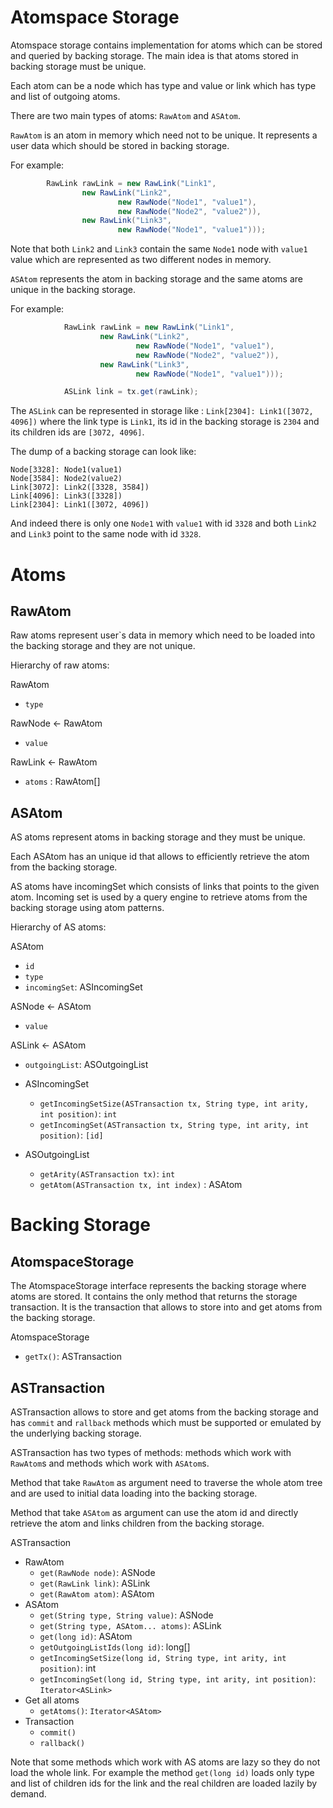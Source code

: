 # Atomspace Storage

Atomspace storage contains implementation for atoms which can be stored and queried by backing storage.
The main idea is that atoms stored in backing storage must be unique.

Each atom can be a node which has type and value or link which has type and list of outgoing atoms.

There are two main types of atoms: `RawAtom` and `ASAtom`.

`RawAtom` is an atom in memory which need not to be unique. It represents a user data which should be
stored in backing storage.

For example:
```java
        RawLink rawLink = new RawLink("Link1",
                new RawLink("Link2",
                        new RawNode("Node1", "value1"),
                        new RawNode("Node2", "value2")),
                new RawLink("Link3",
                        new RawNode("Node1", "value1")));
```
Note that both `Link2` and `Link3` contain the same `Node1` node with `value1` value which are represented
as two different nodes in memory.

`ASAtom` represents the atom in backing storage and the same atoms are unique in the backing storage.

For example:
```java
            RawLink rawLink = new RawLink("Link1",
                    new RawLink("Link2",
                            new RawNode("Node1", "value1"),
                            new RawNode("Node2", "value2")),
                    new RawLink("Link3",
                            new RawNode("Node1", "value1")));

            ASLink link = tx.get(rawLink);
```

The `ASLink` can be represented in storage like : `Link[2304]: Link1([3072, 4096])`
where the link type is `Link1`, its id in the backing storage is `2304` and its children ids are `[3072, 4096]`.

The dump of a backing storage can look like:
```text
Node[3328]: Node1(value1)
Node[3584]: Node2(value2)
Link[3072]: Link2([3328, 3584])
Link[4096]: Link3([3328])
Link[2304]: Link1([3072, 4096])
```

And indeed there is only one `Node1` with `value1` with id `3328` and both `Link2` and `Link3` point to the same
node with id `3328`.

# Atoms

## RawAtom

Raw atoms represent user`s data in memory which need to be loaded into the backing storage
and they are not unique.

Hierarchy of raw atoms:

RawAtom
* `type`

RawNode <- RawAtom
* `value`

RawLink <- RawAtom
* `atoms` : RawAtom[]

## ASAtom

AS atoms represent atoms in backing storage and they must be unique.

Each ASAtom has an unique id that allows to efficiently retrieve the atom from the backing storage.

AS atoms have incomingSet which consists of links that points to the given atom.
Incoming set is used by a query engine to retrieve atoms from the backing storage using atom patterns.

Hierarchy of AS atoms:

ASAtom
* `id`
* `type`
* `incomingSet`: ASIncomingSet

ASNode <- ASAtom
* `value`

ASLink <- ASAtom
* `outgoingList`: ASOutgoingList

* ASIncomingSet
  * `getIncomingSetSize(ASTransaction tx, String type, int arity, int position)`: `int`
  * `getIncomingSet(ASTransaction tx, String type, int arity, int position)`: `[id]`

* ASOutgoingList
  * `getArity(ASTransaction tx)`: `int`
  * `getAtom(ASTransaction tx, int index)` : ASAtom

# Backing Storage

## AtomspaceStorage

The AtomspaceStorage interface represents the backing storage where atoms are stored.
It contains the only method that returns the storage transaction. It is the transaction
that allows to store into and get atoms from the backing storage.

AtomspaceStorage
* `getTx()`: ASTransaction

## ASTransaction

ASTransaction allows to store and get atoms from the backing storage and has `commit` and `rallback` methods
which must be supported or emulated by the underlying backing storage.

ASTransaction has two types of methods: methods which work with `RawAtom`s and methods which work with `ASAtom`s.

Method that take `RawAtom` as argument need to traverse the whole atom tree and are used to initial data
loading into the backing storage.

Method that take `ASAtom` as argument can use the atom id and directly retrieve the atom and links children
from the backing storage.

ASTransaction
* RawAtom
    * `get(RawNode node)`: ASNode
    * `get(RawLink link)`: ASLink
    * `get(RawAtom atom)`: ASAtom
* ASAtom
    * `get(String type, String value)`: ASNode
    * `get(String type, ASAtom... atoms)`: ASLink
    * `get(long id)`: ASAtom
    * `getOutgoingListIds(long id)`: long[]
    * `getIncomingSetSize(long id, String type, int arity, int position)`: int
    * `getIncomingSet(long id, String type, int arity, int position)`: `Iterator<ASLink>`
* Get all atoms
    * `getAtoms()`: `Iterator<ASAtom> `
* Transaction
    * `commit()`
    * `rallback()`

Note that some methods which work with AS atoms are lazy so they do not load the whole link.
For example the method `get(long id)` loads only type and list of children ids for the link
and the real children are loaded lazily by demand.
